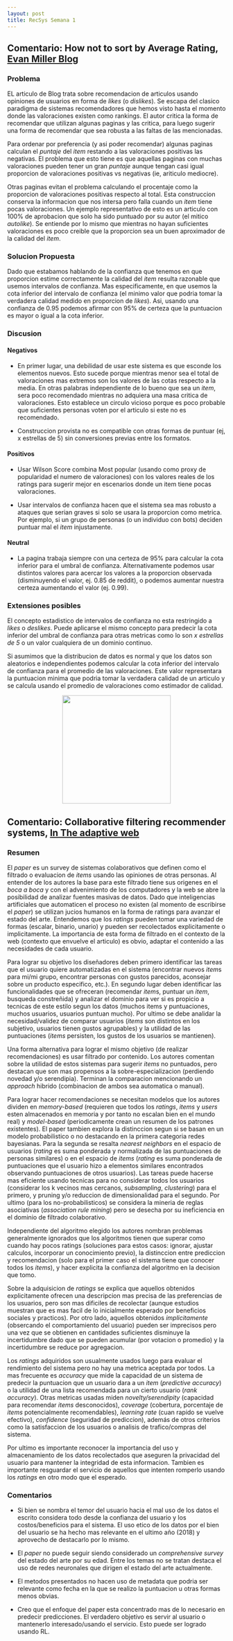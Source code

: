 ```yaml
---
layout: post
title: RecSys Semana 1
---
```


## Comentario: How not to sort by Average Rating, [Evan Miller Blog](http://www.evanmiller.org/how-not-to-sort-by-average-rating.html)


### Problema

EL articulo de Blog trata sobre recomendacion de articulos usando opiniones de usuarios en forma de *likes* (o *dislikes*). 
Se escapa del clasico paradigma de sistemas recomendadores que hemos visto hasta el momento donde las valoraciones existen como rankings.
El autor critica la forma de recomendar que utilizan algunas paginas y las critica, para luego sugerir una forma de recomendar que sea robusta a las faltas de las mencionadas.

Para ordenar por preferencia (y asi poder recomendar) algunas paginas calculan el *puntaje* del *item* restando a las valoraciones positivas las negativas. 
El problema que esto tiene es que aquellas paginas con muchas valoraciones pueden tener un gran *puntaje* aunque tengan casi igual proporcion de valoraciones positivas vs negativas (ie, ariticulo mediocre).

Otras paginas evitan el problema calculando el procentaje como la proporcion de valoraciones positivas respecto al total. 
Esta construccion conserva la informacion que nos intersa pero falla cuando un *item* tiene pocas valoraciones.
Un ejemplo representativo de esto es un articulo con 100% de aprobacion que solo ha sido puntuado por su autor (el mitico *autolike*).
Se entiende por lo mismo que mientras no hayan suficientes valoraciones es poco creible que la proporcion sea un buen aproximador de la calidad del *item*.

### Solucion Propuesta

Dado que estabamos hablando de la confianza que tenemos en que proporcion estime correctamente la calidad del *item* resulta razonable que usemos intervalos de confianza. 
Mas especificamente, en que usemos la cota inferior del intervalo de confianza (el minimo valor que podria tomar la verdadera calidad medido en proporcion de *likes*).
Asi, usando una confianza de 0.95 podemos afirmar con 95% de certeza que la puntuacion es mayor o igual a la cota inferior.

### Discusion

#### Negativos

* En primer lugar, una debilidad de usar este sistema es que esconde los elementos nuevos.
Esto sucede porque mientras menor sea el total de valoraciones mas extremos son los valores de las cotas respecto a la media.
En otras palabras independiente de lo bueno que sea un *item*, sera poco recomendado mientras no adquiera una masa critica de valoraciones.
Esto establece un circulo vicioso porque es poco probable que suficientes personas voten por el articulo si este no es recomendado.

* Construccion provista no es compatible con otras formas de puntuar (ej, x estrellas de 5) sin conversiones previas entre los formatos.

#### Positivos

* Usar Wilson Score combina Most popular (usando como proxy de popularidad el numero de valoraciones) con los valores reales de los ratings para sugerir mejor en escenarios donde un item tiene pocas valoraciones.

* Usar intervalos de confianza hacen que el sistema sea mas robusto a ataques que serian graves si solo se usara la proporcion como metrica. 
Por ejemplo, si un grupo de personas (o un individuo con bots) deciden puntuar mal el *item* injustamente.

#### Neutral

* La pagina trabaja siempre con una certeza de 95% para calcular la cota inferior para el umbral de confianza. Alternativamente podemos usar distintos valores para acercar los valores a la proporcion observada (disminuyendo el valor, ej. 0.85 de reddit), o podemos aumentar nuestra certeza aumentando el valor (ej. 0.99).

### Extensiones posibles

El concepto estadistico de intervalos de confianza no esta restringido a *likes* o *deslikes*. Puede aplicarse el mismo concepto para predecir la cota inferior del umbral de confianza para otras metricas como lo son *x estrellas de 5* o un valor cualquiera de un dominio continuo.

Si asumimos que la distribucion de datos es normal y que los datos son aleatorios e independientes podemos calcular la cota inferior del intervalo de confianza para el promedio de las valoraciones. 
Este valor representara la puntuacion minima que podria tomar la verdadera calidad de un articulo y se calcula usando el promedio de valoraciones como estimador de calidad.


<img src="http://www.ub.edu/stat/GrupsInnovacio/Statmedia/demo/Temas/Capitulo8/Images/normal5.gif" style="width: 250px; display:block; margin:auto"/>

## Comentario: Collaborative filtering recommender systems, [In The adaptive web ](https://pdfs.semanticscholar.org/d17d/3fa8083c4de1f5545446a1f59da54a1dba21.pdf)


### Resumen

El *paper*  es un survey de sistemas colaborativos que definen como el filtrado o evaluacion de *items* usando las opiniones de otras personas. 
Al entender de los autores la base para este filtrado tiene sus origenes en el *boca a boca* y con el advenimiento de los computadores y la web se abre la posibilidad de analizar fuentes masivas de datos. 
Dado que inteligencias artificiales que automaticen el proceso no existen (al momento de escribirse el *paper*) se utilizan jucios humanos en la forma de ratings para avanzar el estado del arte. 
Entendemos que los *ratings* pueden tomar una variedad de formas (escalar, binario, unario) y pueden ser recolectados explicitamente o implicitamente.
La importancia de esta forma de filtrado en el contexto de la web (contexto que envuelve el articulo) es obvio, adaptar el contenido a las necesidades de cada usuario.

Para lograr su objetivo los diseñadores deben primero identificar las tareas que el usuario quiere automatizadas en el sistema (encontrar nuevos *item*s para mi/mi grupo, encontrar personas con gustos parecidos, aconsejar sobre un producto especifico, etc.).
En segundo lugar deben identificar las funcionalidades que se ofreceran (recomendar *item*s, puntuar un *item*, busqueda constreñida) y analizar el dominio para ver si es propicio a tecnicas de este estilo segun los datos (muchos items y puntuaciones, muchos usuarios, usuarios puntuan mucho).
Por ultimo se debe analidar la necesidad/validez de comparar usuarios (*items* son distintos en los subjetivo, usuarios tienen gustos agrupables) y la utilidad de las puntuaciones (*items* persisten, los gustos de los usuarios se mantienen).

Una forma alternativa para lograr el mismo objetivo (de realizar recomendaciones) es usar filtrado por contenido.
Los autores comentan sobre la utilidad de estos sistemas para sugerir *items* no puntuados, pero destacan que son mas propensos a la sobre-especializacion (perdiendo novedad y/o serendipia). 
Terminan la comparacion mencionando un *approach* hibrido (combinacion de ambos sea automatica o manual).

Para lograr hacer recomendaciones se necesitan modelos que los autores dividen en *memory-based* (requieren que todos los *ratings*, *items* y *users* esten almacenados en memoria y por tanto no escalan bien en el mundo real) y *model-based* (periodicamente crean un resumen de los patrones existentes). 
El paper tambien explora la distinccion segun si se basan en un modelo probabilistico o no destacando en la primera categoria redes bayesianas.
Para la segunda se resalta *nearest neighbors* en el espacio de usuarios (*rating* es suma ponderada y normalizada de las puntuaciones de personas similares) o en el espacio de *items* (*rating* es suma ponderada de puntuaciones que el usuario hizo a elementos similares encontrados observando puntuaciones de otros usuarios).
Las tareas puede hacerse mas eficiente usando tecnicas para no considerar todos los usuarios (considerar los k vecinos mas cercanos, *subsampling*, *clustering*) para el primero, y pruning y/o reduccion de dimensionalidad para el segundo.
Por ultimo (para los no-probabilisticos) se considera la mineria de reglas asociativas (*association rule mining*) pero se desecha por su ineficiencia en el dominio de filtrado colaborativo.

Independiente del algoritmo elegido los autores nombran problemas generalmente ignorados que los algoritmos tienen que superar como cuando hay pocos ratings (soluciones para estos casos: ignorar, ajustar calculos, incorporar un conocimiento previo), la distinccion entre prediccion y recomendacion (solo para el primer caso el sistema tiene que conocer todos los *items*), y hacer explicita la confianza del algoritmo en la decision que tomo.

Sobre la adquisicion de *ratings* se explica que aquellos obtenidos explicitamente ofrecen una descripcion mas precisa de las preferencias de los usuarios, pero son mas dificiles de recolectar (aunque estudios muestran que es mas facil de lo inicialmente esperado por beneficios sociales y practicos). 
Por otro lado, aquellos obtenidos *implicitamente* (obsercando el comportamiento del usuario) pueden ser imprecisos pero una vez que se obtienen en cantidades suficientes disminuye la incertidumbre dado que se pueden acumular (por votacion o promedio) y la incertidumbre se reduce por agregacion.

Los *ratings* adquiridos son usualmente usados luego para evaluar el rendimiento del sistema pero no hay una metrica aceptada por todos.
La mas frecuente es *accuracy* que mide la capacidad de un sistema de predecir la puntuacion que un usuario dara a un *item* (*predictive accuracy*) o la utilidad de una lista recomendada para un cierto usuario (*rank accuracy*).
Otras metricas usadas miden *novelty/serendipity* (capacidad para recomendar *items* desconocidos), *coverage* (cobertura, porcentaje de *items* potencialmente recomendables), *learning rate* (cuan rapido se vuelve efectivo), *confidence* (seguridad de prediccion), además de otros criterios como la satisfaccion de los usuarios o analisis de trafico/compras del sistema.

<!--Son importantes estas metricas alternativas porque *accuracy* no considera todas las necesidades reales del usuario como lo son la facilidad de uso, ... social navigation ... explanation -->

Por ultimo es importante reconocer la importancia del uso y almacenamiento de los datos recolectados que aseguren la privacidad del usuario para mantener la integridad de esta informacion.
Tambien es importante resguardar el servicio de aquellos que intenten romperlo usando los *ratings* en otro modo que el esperado.

### Comentarios

* Si bien se nombra el temor del usuario hacia el mal uso de los datos el escrito considera todo desde la confianza del usuario y los costos/beneficios para el sistema.
El uso etico de los datos por el bien del usuario se ha hecho mas relevante en el ultimo año (2018) y aprovecho de destacarlo por lo mismo.

* El *paper* no puede seguir siendo considerado un *comprehensive survey* del estado del arte por su edad. 
Entre los temas no se tratan destaca el uso de redes neuronales que dirigen el estado del arte actualmente. 

* El metodos presentados no hacen uso de metadata que podria ser relevante como fecha en la que se realizo la puntuacion u otras formas menos obvias.

* Creo que el enfoque del paper esta concentrado mas de lo necesario en predecir predicciones. El verdadero objetivo es servir al usuario o mantenerlo interesado/usando el servicio. Esto puede ser logrado usando RL.
